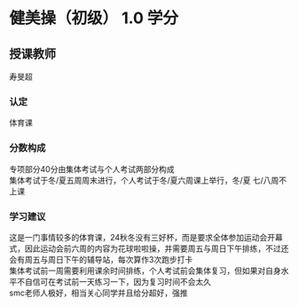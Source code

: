 # 健美操（初级）  1.0 学分
## 授课教师
寿旻超

### 认定
体育课

### 分数构成
专项部分40分由集体考试与个人考试两部分构成  
集体考试于冬/夏五周周末进行，个人考试于冬/夏六周课上举行，冬/夏 七/八周不上课

### 学习建议
这是一门事情较多的体育课，24秋冬没有三好杯，而是要求全体参加运动会开幕式，因此运动会前六周的内容为花球啦啦操，并需要周五与周日下午排练，不过还会有周五与周日下午的辅导站，每次算作3次跑步打卡  
集体考试前一周需要利用课余时间排练，个人考试前会集体复习，但如果对自身水平不自信可在考试前一天练习一下，因为复习时间不会太久  
smc老师人极好，相当关心同学并且给分超好，强推  